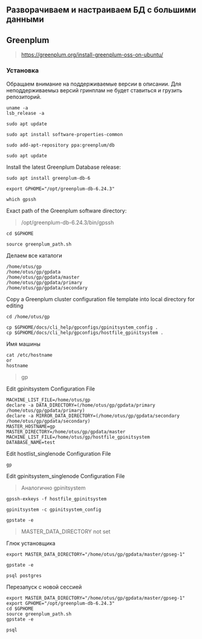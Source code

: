 Разворачиваем и настраиваем БД с большими данными
-----------------------------------------------

## Greenplum

> https://greenplum.org/install-greenplum-oss-on-ubuntu/

### Установка

Обращаем внимание на поддерживаемые версии в описании.
Для неподдерживаемыз версий гринплам не будет ставиться и грузить репозиторий.
```
uname -a
lsb_release -a
```
```
sudo apt update
```
```
sudo apt install software-properties-common
```
```
sudo add-apt-repository ppa:greenplum/db
```
```
sudo apt update
```

Install the latest Greenplum Database release:
```
sudo apt install greenplum-db-6
```
```
export GPHOME="/opt/greenplum-db-6.24.3"
```
```
which gpssh
```
Exact path of the Greenplum software directory:
> /opt/greenplum-db-6.24.3/bin/gpssh

```
cd $GPHOME
```
```
source greenplum_path.sh
```

Делаем все каталоги
```
/home/otus/gp
/home/otus/gp/gpdata
/home/otus/gp/gpdata/master
/home/otus/gp/gpdata/primary
/home/otus/gp/gpdata/secondary
```

Copy a Greenplum cluster configuration file template into local directory for editing
```
cd /home/otus/gp
```
```
cp $GPHOME/docs/cli_help/gpconfigs/gpinitsystem_config .
cp $GPHOME/docs/cli_help/gpconfigs/hostfile_gpinitsystem .
```
Имя машины
```
cat /etc/hostname
or
hostname
```
> gp
  
Edit gpinitsystem Configuration File
```
MACHINE_LIST_FILE=/home/otus/gp
declare -a DATA_DIRECTORY=(/home/otus/gp/gpdata/primary /home/otus/gp/gpdata/primary)
declare -a MIRROR_DATA_DIRECTORY=(/home/otus/gp/gpdata/secondary /home/otus/gp/gpdata/secondary)
MASTER_HOSTNAME=gp
MASTER_DIRECTORY=/home/otus/gp/gpdata/master
MACHINE_LIST_FILE=/home/otus/gp/hostfile_gpinitsystem
DATABASE_NAME=test
```
Edit hostlist_singlenode Configuration File
```
gp
```
Edit gpinitsystem_singlenode Configuration File
> Аналогично gpinitsystem


```
gpssh-exkeys -f hostfile_gpinitsystem
```
```
gpinitsystem -c gpinitsystem_config
```
```
gpstate -e
```
> MASTER_DATA_DIRECTORY not set

Глюк установщика
```
export MASTER_DATA_DIRECTORY="/home/otus/gp/gpdata/master/gpseg-1"
```
```
gpstate -e
```
```
psql postgres
```
Перезапуск с новой сессией
```
export MASTER_DATA_DIRECTORY="/home/otus/gp/gpdata/master/gpseg-1"
export GPHOME="/opt/greenplum-db-6.24.3"
cd $GPHOME
source greenplum_path.sh
gpstate -e
```
```
psql
```













